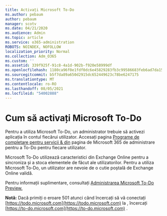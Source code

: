 ```yaml
---
title: Activați Microsoft To-Do
ms.author: pebaum
author: pebaum
manager: scotv
ms.date: 04/21/2020
ms.audience: Admin
ms.topic: article
ms.service: o365-administration
ROBOTS: NOINDEX, NOFOLLOW
localization_priority: Normal
ms.collection: Adm_O365
ms.custom: ''
ms.assetid: 339f925f-91c8-4a1d-902b-f920e58999df
ms.openlocfilehash: 1180ca96f0e1fdf0dc6e45829283fb3c99586683feb6ad7da1571fc05f41c48d
ms.sourcegitcommit: b5f7da89a650d2915dc652449623c78be6247175
ms.translationtype: MT
ms.contentlocale: ro-RO
ms.lasthandoff: 08/05/2021
ms.locfileid: "54002888"
---
```

# <a name="how-to-enable-microsoft-to-do"></a>Cum să activați Microsoft To-Do

Pentru a utiliza Microsoft To-Do, un administrator trebuie să activezi aplicația în contul fiecărui utilizator. Accesați pagina [Programe de completare pentru servicii &amp; din](https://portal.office.com/adminportal/home#/Settings/ServicesAndAddIns) pagina de Microsoft 365 de administrare pentru a To-Do pentru fiecare utilizator.
  
Microsoft To-Do utilizează caracteristici din Exchange Online pentru a sincroniza și a stoca elementele de făcut ale utilizatorilor. Pentru a utiliza Microsoft To-Do, un utilizator are nevoie de o cutie poștală de Exchange Online validă.
  
Pentru informații suplimentare, consultați [Administrarea Microsoft To-Do Preview.](https://support.office.com/article/490c1a8c-2333-4952-8125-841afadb9620.aspx)
  
 **Notă:** Dacă primiți o eroare 501 atunci când încercați să vă conectați [https://todo.microsoft.com](https://todo.microsoft.com) la , încercați [https://to-do.microsoft.com](https://to-do.microsoft.com) .
  

